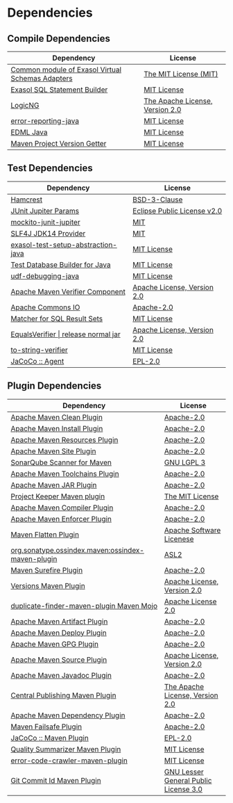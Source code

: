 <!-- @formatter:off -->
# Dependencies

## Compile Dependencies

| Dependency                                            | License                              |
| ----------------------------------------------------- | ------------------------------------ |
| [Common module of Exasol Virtual Schemas Adapters][0] | [The MIT License (MIT)][1]           |
| [Exasol SQL Statement Builder][2]                     | [MIT License][3]                     |
| [LogicNG][4]                                          | [The Apache License, Version 2.0][5] |
| [error-reporting-java][6]                             | [MIT License][7]                     |
| [EDML Java][8]                                        | [MIT License][9]                     |
| [Maven Project Version Getter][10]                    | [MIT License][11]                    |

## Test Dependencies

| Dependency                                 | License                           |
| ------------------------------------------ | --------------------------------- |
| [Hamcrest][12]                             | [BSD-3-Clause][13]                |
| [JUnit Jupiter Params][14]                 | [Eclipse Public License v2.0][15] |
| [mockito-junit-jupiter][16]                | [MIT][17]                         |
| [SLF4J JDK14 Provider][18]                 | [MIT][19]                         |
| [exasol-test-setup-abstraction-java][20]   | [MIT License][21]                 |
| [Test Database Builder for Java][22]       | [MIT License][23]                 |
| [udf-debugging-java][24]                   | [MIT License][25]                 |
| [Apache Maven Verifier Component][26]      | [Apache License, Version 2.0][5]  |
| [Apache Commons IO][27]                    | [Apache-2.0][5]                   |
| [Matcher for SQL Result Sets][28]          | [MIT License][29]                 |
| [EqualsVerifier \| release normal jar][30] | [Apache License, Version 2.0][5]  |
| [to-string-verifier][31]                   | [MIT License][32]                 |
| [JaCoCo :: Agent][33]                      | [EPL-2.0][34]                     |

## Plugin Dependencies

| Dependency                                              | License                                     |
| ------------------------------------------------------- | ------------------------------------------- |
| [Apache Maven Clean Plugin][35]                         | [Apache-2.0][5]                             |
| [Apache Maven Install Plugin][36]                       | [Apache-2.0][5]                             |
| [Apache Maven Resources Plugin][37]                     | [Apache-2.0][5]                             |
| [Apache Maven Site Plugin][38]                          | [Apache-2.0][5]                             |
| [SonarQube Scanner for Maven][39]                       | [GNU LGPL 3][40]                            |
| [Apache Maven Toolchains Plugin][41]                    | [Apache-2.0][5]                             |
| [Apache Maven JAR Plugin][42]                           | [Apache-2.0][5]                             |
| [Project Keeper Maven plugin][43]                       | [The MIT License][44]                       |
| [Apache Maven Compiler Plugin][45]                      | [Apache-2.0][5]                             |
| [Apache Maven Enforcer Plugin][46]                      | [Apache-2.0][5]                             |
| [Maven Flatten Plugin][47]                              | [Apache Software Licenese][5]               |
| [org.sonatype.ossindex.maven:ossindex-maven-plugin][48] | [ASL2][49]                                  |
| [Maven Surefire Plugin][50]                             | [Apache-2.0][5]                             |
| [Versions Maven Plugin][51]                             | [Apache License, Version 2.0][5]            |
| [duplicate-finder-maven-plugin Maven Mojo][52]          | [Apache License 2.0][53]                    |
| [Apache Maven Artifact Plugin][54]                      | [Apache-2.0][5]                             |
| [Apache Maven Deploy Plugin][55]                        | [Apache-2.0][5]                             |
| [Apache Maven GPG Plugin][56]                           | [Apache-2.0][5]                             |
| [Apache Maven Source Plugin][57]                        | [Apache License, Version 2.0][5]            |
| [Apache Maven Javadoc Plugin][58]                       | [Apache-2.0][5]                             |
| [Central Publishing Maven Plugin][59]                   | [The Apache License, Version 2.0][5]        |
| [Apache Maven Dependency Plugin][60]                    | [Apache-2.0][5]                             |
| [Maven Failsafe Plugin][61]                             | [Apache-2.0][5]                             |
| [JaCoCo :: Maven Plugin][62]                            | [EPL-2.0][34]                               |
| [Quality Summarizer Maven Plugin][63]                   | [MIT License][64]                           |
| [error-code-crawler-maven-plugin][65]                   | [MIT License][66]                           |
| [Git Commit Id Maven Plugin][67]                        | [GNU Lesser General Public License 3.0][68] |

[0]: https://github.com/exasol/virtual-schema-common-java/
[1]: https://github.com/exasol/virtual-schema-common-java/blob/main/LICENSE
[2]: https://github.com/exasol/sql-statement-builder/
[3]: https://github.com/exasol/sql-statement-builder/blob/main/LICENSE
[4]: https://www.logicng.org
[5]: https://www.apache.org/licenses/LICENSE-2.0.txt
[6]: https://github.com/exasol/error-reporting-java/
[7]: https://github.com/exasol/error-reporting-java/blob/main/LICENSE
[8]: https://github.com/exasol/edml-java/
[9]: https://github.com/exasol/edml-java/blob/main/LICENSE
[10]: https://github.com/exasol/maven-project-version-getter/
[11]: https://github.com/exasol/maven-project-version-getter/blob/main/LICENSE
[12]: http://hamcrest.org/JavaHamcrest/
[13]: https://raw.githubusercontent.com/hamcrest/JavaHamcrest/master/LICENSE
[14]: https://junit.org/junit5/
[15]: https://www.eclipse.org/legal/epl-v20.html
[16]: https://github.com/mockito/mockito
[17]: https://opensource.org/licenses/MIT
[18]: http://www.slf4j.org
[19]: https://opensource.org/license/mit
[20]: https://github.com/exasol/exasol-test-setup-abstraction-java/
[21]: https://github.com/exasol/exasol-test-setup-abstraction-java/blob/main/LICENSE
[22]: https://github.com/exasol/test-db-builder-java/
[23]: https://github.com/exasol/test-db-builder-java/blob/main/LICENSE
[24]: https://github.com/exasol/udf-debugging-java/
[25]: https://github.com/exasol/udf-debugging-java/blob/main/LICENSE
[26]: https://maven.apache.org/shared/maven-verifier/
[27]: https://commons.apache.org/proper/commons-io/
[28]: https://github.com/exasol/hamcrest-resultset-matcher/
[29]: https://github.com/exasol/hamcrest-resultset-matcher/blob/main/LICENSE
[30]: https://www.jqno.nl/equalsverifier
[31]: https://github.com/jparams/to-string-verifier
[32]: http://www.opensource.org/licenses/mit-license.php
[33]: https://www.eclemma.org/jacoco/index.html
[34]: https://www.eclipse.org/legal/epl-2.0/
[35]: https://maven.apache.org/plugins/maven-clean-plugin/
[36]: https://maven.apache.org/plugins/maven-install-plugin/
[37]: https://maven.apache.org/plugins/maven-resources-plugin/
[38]: https://maven.apache.org/plugins/maven-site-plugin/
[39]: http://docs.sonarqube.org/display/PLUG/Plugin+Library/sonar-scanner-maven/sonar-maven-plugin
[40]: http://www.gnu.org/licenses/lgpl.txt
[41]: https://maven.apache.org/plugins/maven-toolchains-plugin/
[42]: https://maven.apache.org/plugins/maven-jar-plugin/
[43]: https://github.com/exasol/project-keeper/
[44]: https://github.com/exasol/project-keeper/blob/main/LICENSE
[45]: https://maven.apache.org/plugins/maven-compiler-plugin/
[46]: https://maven.apache.org/enforcer/maven-enforcer-plugin/
[47]: https://www.mojohaus.org/flatten-maven-plugin/
[48]: https://sonatype.github.io/ossindex-maven/maven-plugin/
[49]: http://www.apache.org/licenses/LICENSE-2.0.txt
[50]: https://maven.apache.org/surefire/maven-surefire-plugin/
[51]: https://www.mojohaus.org/versions/versions-maven-plugin/
[52]: https://basepom.github.io/duplicate-finder-maven-plugin
[53]: http://www.apache.org/licenses/LICENSE-2.0.html
[54]: https://maven.apache.org/plugins/maven-artifact-plugin/
[55]: https://maven.apache.org/plugins/maven-deploy-plugin/
[56]: https://maven.apache.org/plugins/maven-gpg-plugin/
[57]: https://maven.apache.org/plugins/maven-source-plugin/
[58]: https://maven.apache.org/plugins/maven-javadoc-plugin/
[59]: https://central.sonatype.org
[60]: https://maven.apache.org/plugins/maven-dependency-plugin/
[61]: https://maven.apache.org/surefire/maven-failsafe-plugin/
[62]: https://www.jacoco.org/jacoco/trunk/doc/maven.html
[63]: https://github.com/exasol/quality-summarizer-maven-plugin/
[64]: https://github.com/exasol/quality-summarizer-maven-plugin/blob/main/LICENSE
[65]: https://github.com/exasol/error-code-crawler-maven-plugin/
[66]: https://github.com/exasol/error-code-crawler-maven-plugin/blob/main/LICENSE
[67]: https://github.com/git-commit-id/git-commit-id-maven-plugin
[68]: http://www.gnu.org/licenses/lgpl-3.0.txt
